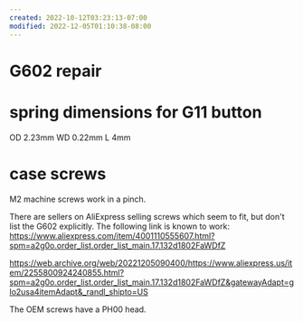 ```yaml
---
created: 2022-10-12T03:23:13-07:00
modified: 2022-12-05T01:10:38-08:00
---
```


# G602 repair

# spring dimensions for G11 button
 
OD 2.23mm
WD 0.22mm
L 4mm

# case screws

M2 machine screws work in a pinch.

There are sellers on AliExpress selling screws which seem to fit, but don't list the G602 explicitly.
The following link is known to work:
https://www.aliexpress.com/item/4001110555607.html?spm=a2g0o.order_list.order_list_main.17.132d1802FaWDfZ

https://web.archive.org/web/20221205090400/https://www.aliexpress.us/item/2255800924240855.html?spm=a2g0o.order_list.order_list_main.17.132d1802FaWDfZ&gatewayAdapt=glo2usa4itemAdapt&_randl_shipto=US

The OEM screws have a PH00 head.
